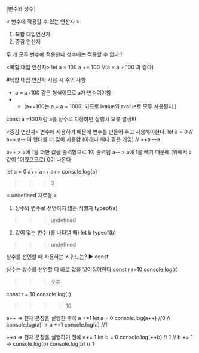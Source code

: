 [변수와 상수]

< 변수에 적용할 수 있는 연산자 >
1. 복합 대입연산자
2. 증감 연산자

두 개 모두 변수에 적용한다
상수에는 적용할 수 없다!!


<복합 대입 연산자>
let a = 100
a += 100   //(a = a + 100  과 같다)

#복합 대입 연산자 사용 시 주의 사항
- a = a+100 같은 형식이므로 a가 변수여야함
- - (a+=100는 a = a + 100이 되므로 lvalue와 rvalue로 모두 사용된다.)

const a =100처럼 a를 상수로 지정하면 실행시 오류 발생!!!


<증감 연산자>
변수에 사용하기 때문에 변수를 만들어 주고 사용해야한다.
let a = 0
// a++ a--   이 형태를 더 많이 사용함 (아래나 위나 같은 거임)
// ++a —a

a++   > a에 1을 더한 값을 출력함으로 1이 출력됨
a--   > a에 1을 빼기 때문에 (위에서 a값이 1이였으므로) 0이 나온다

let a = 0
a++
a++
a++
console.log(a)
>>>3


< undefined 자료형 >
1. 상수와 변수로 선언하지 않은 식별자
    typeof(a)
 >>>undefined
 
 
2. 값이 없는 변수 (를 나타낼 때)
let b
typeof(b)
>>>undefined


상수를 선언할 때 사용하는 키워드는?
▶ const

상수는 상수를 선언할 때 바로 값을 넣어줘야한다
const r
r=10
console.log(r)
>>> 오류


const r = 10
console.log(r)
>>>> 10



a++
=> 현재 문장을 실행한 후에 a +=1
let a = 0
console.log(a++)  //0 // console.log(a) -> a +=1
console.log(a)   //1  


++a
=> 현재 문장을 실행하기 전에 a+= 1
let b = 0
console.log(++b) // 1 // b += 1 -> console.log(b) 
console.log(b)   // 1

